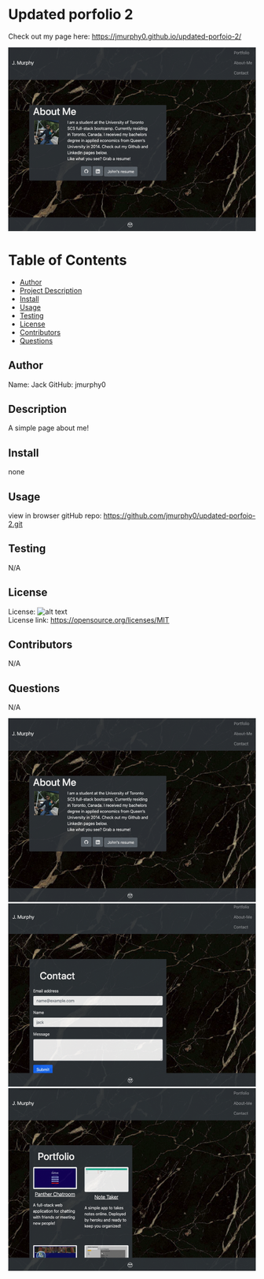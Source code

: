 # Updated porfolio 2

Check out my page here: https://jmurphy0.github.io/updated-porfoio-2/

![alt text](./assets/imgs/updatedAboutMe.png)

# Table of Contents

- [Author](##Author)
- [Project Description](##Description)
- [Install](##Install)
- [Usage](##Usage)
- [Testing](##Testing)
- [License](##License)
- [Contributors](##Contributors)
- [Questions](##Questions)

## Author

Name: Jack
GitHub: jmurphy0

## Description

A simple page about me!

## Install

none

## Usage

view in browser
gitHub repo: https://github.com/jmurphy0/updated-porfoio-2.git

## Testing

N/A

## License

License: ![alt text](https://img.shields.io/badge/License-MIT-yellow.svg)  
 License link: https://opensource.org/licenses/MIT

## Contributors

N/A

## Questions

N/A

![alt text](./assets/imgs/updatedAboutMe.png)
![alt text](./assets/imgs/updatedContact.png)
![alt text](./assets/imgs/updatedPortfolio.png)

